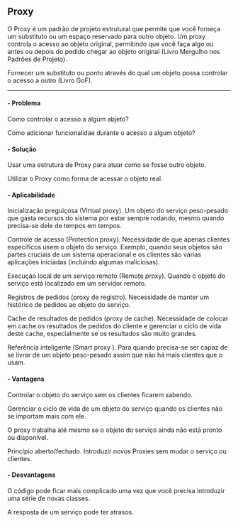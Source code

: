 
## Proxy

O Proxy é um padrão de projeto estrutural que permite que você forneça um substituto ou um espaço reservado para outro objeto. Um proxy controla o acesso ao objeto original, permitindo que você faça algo ou antes ou depois do pedido chegar ao objeto original (Livro Mergulho nos Padrões de Projeto).

Fornecer um substituto ou ponto através do qual um objeto possa controlar o acesso a outro (Livro GoF).

---
#### - Problema

Como controlar o acesso a algum abjeto?

Como adicionar funcionalidae durante o acesso a algum objeto?

#### - Solução

Usar uma estrutura de Proxy para atuar como se fosse outro objeto.

Utilizar o Proxy como forma de acessar o objeto real. 

#### - Aplicabilidade

Inicialização preguiçosa (Virtual proxy). Um objeto do serviço peso-pesado que gasta recursos do sistema por estar sempre rodando, mesmo quando precisa-se dele de tempos em tempos.

Controle de acesso (Protection proxy). Necessidade de que apenas clientes específicos usem o objeto do serviço. Exemplo, 
quando seus objetos são partes cruciais de um sistema operacional e os clientes são várias aplicações iniciadas (incluindo algumas maliciosas).

Execução local de um serviço remoto (Remote proxy). Quando o objeto do serviço está localizado em um servidor remoto.

Registros de pedidos (proxy de registro). Necessidade de manter um histórico de pedidos ao objeto do serviço.

Cache de resultados de pedidos (proxy de cache). Necessidade de colocar em cache os resultados de pedidos do cliente e gerenciar o ciclo de vida deste cache,
especialmente se os resultados são muito grandes.

Referência inteligente (Smart proxy ). Para quando precisa-se ser capaz de se livrar de um objeto peso-pesado assim que não há mais clientes que o usam.

#### - Vantagens

Controlar o objeto do serviço sem os clientes ficarem sabendo.

Gerenciar o ciclo de vida de um objeto do serviço quando os clientes não se importam mais com ele.

O proxy trabalha até mesmo se o objeto do serviço ainda não está pronto ou disponível.

Princípio aberto/fechado. Introduzir novos Proxies sem mudar o serviço ou clientes.


#### - Desvantagens

O código pode ficar mais complicado uma vez que você precisa introduzir uma série de novas classes.

A resposta de um serviço pode ter atrasos.

